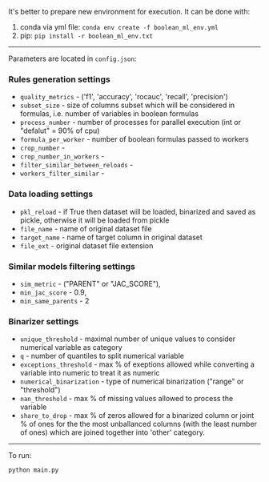 It's better to prepare new environment for execution. It can be done with:
1) conda via yml file: ```conda env create -f boolean_ml_env.yml```
2) pip: ```pip install -r boolean_ml_env.txt```

---

Parameters are located in ```config.json```:

### Rules generation settings 
- ```quality_metrics``` - ('f1', 'accuracy', 'rocauc', 'recall', 'precision')
- ```subset_size``` - size of columns subset which will be considered in formulas, i.e. number of variables in boolean formulas
- ```process_number``` - number of processes for parallel execution (int or "defalut" = 90% of cpu)
- ```formula_per_worker``` - number of boolean formulas passed to workers 
- ```crop_number``` - 
- ```crop_number_in_workers``` - 
- ```filter_similar_between_reloads``` - 
- ```workers_filter_similar``` - 


### Data loading settings
- ```pkl_reload``` - if True then dataset will be loaded, binarized and saved as pickle, otherwise it will be loaded from pickle
- ```file_name``` - name of original dataset file
- ```target_name``` - name of target column in original dataset
- ```file_ext``` - original dataset file extension 


### Similar models filtering settings 
-   ```sim_metric``` - ("PARENT" or "JAC_SCORE"),
-   ```min_jac_score``` - 0.9,
-   ```min_same_parents``` - 2


### Binarizer settings
- ```unique_threshold``` - maximal number of unique values to consider numerical variable as category
- ```q``` - number of quantiles to split numerical variable
- ```exceptions_threshold``` - max % of exeptions allowed while converting a variable into numeric to treat it as numeric 
- ```numerical_binarization``` - type of numerical binarization ("range" or "threshold")
- ```nan_threshold``` - max % of missing values allowed to process the variable
- ```share_to_drop``` - max % of zeros allowed for a binarized column or joint % of ones for the the most unballanced columns (with the least number of ones) which are joined together into 'other' category.

---

To run:

```
python main.py
```
